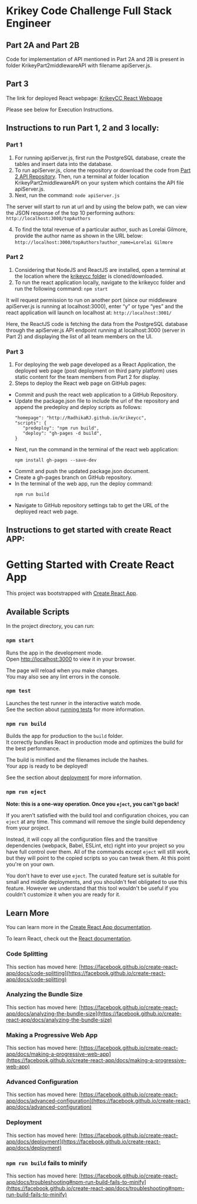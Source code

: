# Krikey Code Challenge Full Stack Engineer

## Part 2A and Part 2B

Code for implementation of API mentioned in Part 2A and 2B is present in folder KrikeyPart2middlewareAPI with filename apiServer.js.

## Part 3

The link for deployed React webpage: [KrikeyCC React Webpage](https://radhikarj.github.io/krikeycc/)

Please see below for Execution Instructions.

## Instructions to run Part 1, 2 and 3 locally:

### Part 1

1. For running apiServer.js, first run the PostgreSQL database, create the tables and insert data into the database.
2. To run apiServer.js, clone the repository or download the code from [Part 2 API Repository](https://github.com/RadhikaRJ/KrikeyPart2middlewareAPI/tree/main).
   Then, run a terminal at folder location KrikeyPart2middlewareAPI on your system which contains the API file apiServer.js.
3. Next, run the command: `node apiServer.js`

The server will start to run at url and by using the below path, we can view the JSON response of the top 10 performing authors:
`http://localhost:3000/topAuthors`

4. To find the total revenue of a particular author, such as Lorelai Gilmore, provide the author name as shown in the URL below:
   `http://localhost:3000/topAuthors?author_name=Lorelai Gilmore`

### Part 2

1. Considering that NodeJS and ReactJS are installed, open a terminal at the location where the [krikeycc folder](https://github.com/RadhikaRJ/krikeycc) is cloned/downloaded.
2. To run the react application locally, navigate to the krikeycc folder and run the following command:
   `npm start`

It will request permission to run on another port (since our middleware apiServer.js is running at localhost:3000), enter “y” or type “yes” and the react application will launch on localhost at:
`http://localhost:3001/`

Here, the ReactJS code is fetching the data from the PostgreSQL database through the apiServer.js API endpoint running at localhost:3000 (server in Part 2) and displaying the list of all team members on the UI.

### Part 3

1. For deploying the web page developed as a React Application, the deployed web page (post deployment on third party platform) uses static content for the team members from Part 2 for display.
2. Steps to deploy the React web page on GitHub pages:

- Commit and push the react web application to a GitHub Repository.
- Update the package.json file to include the url of the repository and append the predeploy and deploy scripts as follows:
  ```
  "homepage": "http://RadhikaRJ.github.io/krikeycc",
  "scripts": {
     "predeploy": "npm run build",
     "deploy": "gh-pages -d build",
  }
  ```
- Next, run the command in the terminal of the react web application:
  ```
  npm install gh-pages --save-dev
  ```
- Commit and push the updated package.json document.
- Create a gh-pages branch on GitHub repository.
- In the terminal of the web app, run the deploy command:
  ```
  npm run build
  ```
- Navigate to GitHub repository settings tab to get the URL of the deployed react web page.

## Instructions to get started with create React APP:

# Getting Started with Create React App

This project was bootstrapped with [Create React App](https://github.com/facebook/create-react-app).

## Available Scripts

In the project directory, you can run:

### `npm start`

Runs the app in the development mode.\
Open [http://localhost:3000](http://localhost:3000) to view it in your browser.

The page will reload when you make changes.\
You may also see any lint errors in the console.

### `npm test`

Launches the test runner in the interactive watch mode.\
See the section about [running tests](https://facebook.github.io/create-react-app/docs/running-tests) for more information.

### `npm run build`

Builds the app for production to the `build` folder.\
It correctly bundles React in production mode and optimizes the build for the best performance.

The build is minified and the filenames include the hashes.\
Your app is ready to be deployed!

See the section about [deployment](https://facebook.github.io/create-react-app/docs/deployment) for more information.

### `npm run eject`

**Note: this is a one-way operation. Once you `eject`, you can't go back!**

If you aren't satisfied with the build tool and configuration choices, you can `eject` at any time. This command will remove the single build dependency from your project.

Instead, it will copy all the configuration files and the transitive dependencies (webpack, Babel, ESLint, etc) right into your project so you have full control over them. All of the commands except `eject` will still work, but they will point to the copied scripts so you can tweak them. At this point you're on your own.

You don't have to ever use `eject`. The curated feature set is suitable for small and middle deployments, and you shouldn't feel obligated to use this feature. However we understand that this tool wouldn't be useful if you couldn't customize it when you are ready for it.

## Learn More

You can learn more in the [Create React App documentation](https://facebook.github.io/create-react-app/docs/getting-started).

To learn React, check out the [React documentation](https://reactjs.org/).

### Code Splitting

This section has moved here: [https://facebook.github.io/create-react-app/docs/code-splitting](https://facebook.github.io/create-react-app/docs/code-splitting)

### Analyzing the Bundle Size

This section has moved here: [https://facebook.github.io/create-react-app/docs/analyzing-the-bundle-size](https://facebook.github.io/create-react-app/docs/analyzing-the-bundle-size)

### Making a Progressive Web App

This section has moved here: [https://facebook.github.io/create-react-app/docs/making-a-progressive-web-app](https://facebook.github.io/create-react-app/docs/making-a-progressive-web-app)

### Advanced Configuration

This section has moved here: [https://facebook.github.io/create-react-app/docs/advanced-configuration](https://facebook.github.io/create-react-app/docs/advanced-configuration)

### Deployment

This section has moved here: [https://facebook.github.io/create-react-app/docs/deployment](https://facebook.github.io/create-react-app/docs/deployment)

### `npm run build` fails to minify

This section has moved here: [https://facebook.github.io/create-react-app/docs/troubleshooting#npm-run-build-fails-to-minify](https://facebook.github.io/create-react-app/docs/troubleshooting#npm-run-build-fails-to-minify)
